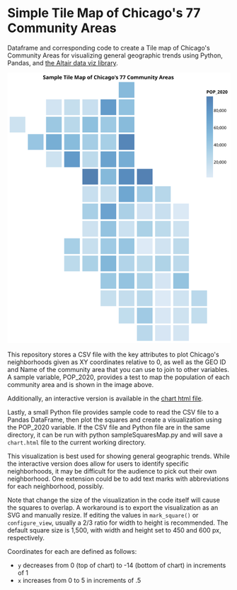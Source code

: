 # Simple Tile Map of Chicago's 77 Community Areas
Dataframe and corresponding code to create a Tile map of Chicago's Community Areas for visualizing general geographic trends using Python, Pandas, and [the Altair data viz library](https://altair-viz.github.io/index.html).

![Sample Visualization](sample.svg)


This repository stores a CSV file with the key attributes to plot Chicago's neighborhoods given as XY coordinates relative to 0, as well as the GEO ID and Name of the community area that you can use to join to other variables. A sample variable, POP_2020, provides a test to map the population of each community area and is shown in the image above.

Additionally, an interactive version is available in the [chart html file](chart.html).

Lastly, a small Python file provides sample code to read the CSV file to a Pandas DataFrame, then plot the squares and create a visualization using the POP_2020 variable. If the CSV file and Python file are in the same directory, it can be run with
  python sampleSquaresMap.py
and will save a `chart.html` file to the current working directory. 

This visualization is best used for showing general geographic trends. While the interactive version does allow for users to identify specific neighborhoods, it may be difficult for the audience to pick out their own neighborhood. One extension could be to add text marks with abbreviations for each neighborhood, possibly. 

Note that change the size of the visualization in the code itself will cause the squares to overlap. A workaround is to export the visualization as an SVG and manually resize.
If editing the values in `mark_square()` or `configure_view`, usually a 2/3 ratio for width to height is recommended. The default square size is 1,500, with width and height set to 450 and 600 px, respectively.

Coordinates for each are defined as follows:
 - `y` decreases from 0 (top of chart) to -14 (bottom of chart) in increments of 1
 - `x` increases from 0 to 5 in increments of .5
